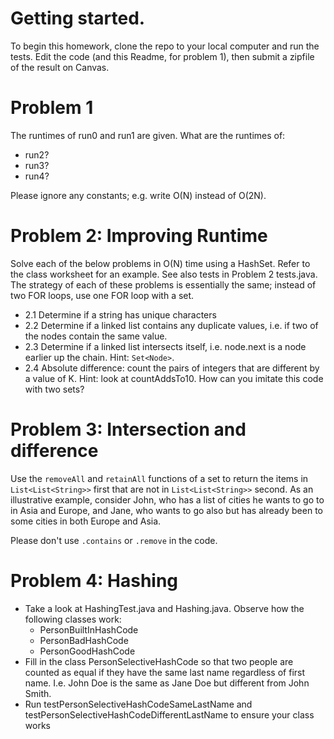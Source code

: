 # Getting started.
To begin this homework, clone the repo to your local computer and run the tests. Edit the code (and this Readme, for 
problem 1), then submit a zipfile of the result on Canvas. 

# Problem 1
The runtimes of run0 and run1 are given. What are the runtimes of:
* run2? 
* run3?
* run4?

Please ignore any constants; e.g. write O(N) instead of O(2N).

# Problem 2: Improving Runtime
Solve each of the below problems in O(N) time using a HashSet. Refer to the class worksheet for an example. 
See also tests in Problem 2 tests.java. The strategy of each of these problems is essentially the same;
instead of two FOR loops, use one FOR loop with a set.

* 2.1 Determine if a string has unique characters
* 2.2 Determine if a linked list contains any duplicate values, i.e. if two of the nodes contain the same value.
* 2.3 Determine if a linked list intersects itself, i.e. node.next is a node earlier up the chain. Hint: `Set<Node>`.
* 2.4 Absolute difference: count the pairs of integers that are different by a value of K. Hint: look at
countAddsTo10. How can you imitate this code with two sets?

 
# Problem 3: Intersection and difference
Use the `removeAll` and `retainAll` functions of a set to return the items in `List<List<String>>` first that are not in 
`List<List<String>>` second. As an illustrative example, consider John, who has a list of cities he wants to go to
in Asia and Europe, and Jane, who wants to go also but has already been to some cities in both Europe and Asia.

Please don't use `.contains`  or `.remove` in the code.

 
# Problem 4: Hashing
* Take a look at HashingTest.java and Hashing.java. Observe how the following classes work:
    * PersonBuiltInHashCode
    * PersonBadHashCode
    * PersonGoodHashCode
* Fill in the class PersonSelectiveHashCode so that two people are counted as equal
 if they have the same last name regardless of first name. I.e. John Doe is the same as Jane Doe but different from John Smith.
* Run testPersonSelectiveHashCodeSameLastName and testPersonSelectiveHashCodeDifferentLastName to ensure your class works

